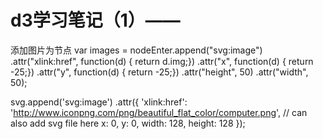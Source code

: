 # d3学习笔记（1）—— 


添加图片为节点
 var images = nodeEnter.append("svg:image")
        .attr("xlink:href",  function(d) { return d.img;})
        .attr("x", function(d) { return -25;})
        .attr("y", function(d) { return -25;})
        .attr("height", 50)
        .attr("width", 50);

svg.append('svg:image')
.attr({
  'xlink:href': 'http://www.iconpng.com/png/beautiful_flat_color/computer.png',  // can also add svg file here
  x: 0,
  y: 0,
  width: 128,
  height: 128
});